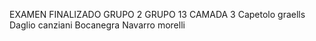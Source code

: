 EXAMEN FINALIZADO GRUPO 2
GRUPO 13 CAMADA 3
Capetolo
graells
Daglio
canziani
Bocanegra
Navarro
morelli
